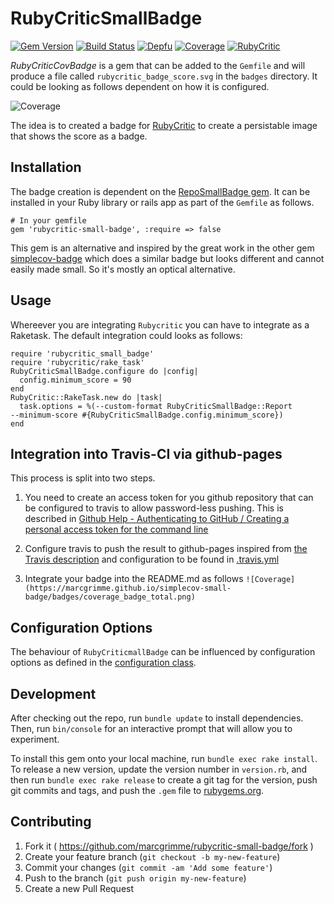 # RubyCriticSmallBadge

[![Gem Version](https://badge.fury.io/rb/rubycritic-small-badge.svg)](https://badge.fury.io/rb/rubycritic-small-badge)
[![Build Status](https://api.travis-ci.org/MarcGrimme/rubycritic-small-badge.svg?branch=master)](https://secure.travis-ci.org/MarcGrimme/rubycritic-small-badge)
[![Depfu](https://badges.depfu.com/badges/48a6c1c7c649f62eede6ffa2be843180/count.svg)](https://depfu.com/github/MarcGrimme/rubycritic-small-badge?project_id=6900)
[![Coverage](https://marcgrimme.github.io/rubycritic-small-badge/badges/coverage_badge_total.svg)](https://marcgrimme.github.io/rubycritic-small-badge/coverage/index.html)
[![RubyCritic](https://marcgrimme.github.io/rubycritic-small-badge/badges/rubycritic_badge_score.svg)](https://marcgrimme.github.io/rubycritic-small-badge/tmp/rubycritic/overview.html)

*RubyCriticCovBadge* is a gem that can be added to the `Gemfile` and will produce a file called `rubycritic_badge_score.svg` in the `badges` directory.
It could be looking as follows dependent on how it is configured.

![Coverage](https://marcgrimme.github.io/rubycritic-small-badge/badges/coverage_badge_total.svg)

The idea is to created a badge for [RubyCritic](https://github.com/whitesmith/rubycritic) to create a persistable image that shows the score as a badge.

## Installation

The badge creation is dependent on the [RepoSmallBadge gem](https://github.com/marcgrimme/repo-small-badge).
It can be installed in your Ruby library or rails app as part of the `Gemfile` as follows.

```
# In your gemfile
gem 'rubycritic-small-badge', :require => false
```

This gem is an alternative and inspired by the great work in the other gem [simplecov-badge](https://github.com/matthew342/simplecov-badge) which does a similar badge but looks different and cannot easily made small. So it's mostly an optical alternative.

## Usage

Whereever you are integrating `Rubycritic` you can have to integrate as a Raketask. The default integration could looks as follows:

```Rakefile
require 'rubycritic_small_badge'
require 'rubycritic/rake_task'
RubyCriticSmallBadge.configure do |config|
  config.minimum_score = 90
end
RubyCritic::RakeTask.new do |task|
  task.options = %(--custom-format RubyCriticSmallBadge::Report
--minimum-score #{RubyCriticSmallBadge.config.minimum_score})
end
```

## Integration into Travis-CI via github-pages

This process is split into two steps.

1. You need to create an access token for you github repository that can be configured to travis to allow password-less pushing. This is described in [Github Help - Authenticating to GitHub / Creating a personal access token for the command line](https://help.github.com/articles/creating-a-personal-access-token-for-the-command-line/)

2. Configure travis to push the result to github-pages inspired from [the Travis description](https://docs.travis-ci.com/user/deployment/pages/) and configuration to be found in [.travis.yml](.travis.yml)

3. Integrate your badge into the README.md as follows ``![Coverage](https://marcgrimme.github.io/simplecov-small-badge/badges/coverage_badge_total.png)``

## Configuration Options

The behaviour of `RubyCriticmallBadge` can be influenced by configuration options as defined in the [configuration class](lib/rubycritic_small_badge/configuration.rb).

## Development

After checking out the repo, run `bundle update` to install dependencies. Then, run `bin/console` for an interactive prompt that will allow you to experiment.

To install this gem onto your local machine, run `bundle exec rake install`. To release a new version, update the version number in `version.rb`, and then run `bundle exec rake release` to create a git tag for the version, push git commits and tags, and push the `.gem` file to [rubygems.org](https://rubygems.org).

## Contributing

1. Fork it ( https://github.com/marcgrimme/rubycritic-small-badge/fork )
2. Create your feature branch (`git checkout -b my-new-feature`)
3. Commit your changes (`git commit -am 'Add some feature'`)
4. Push to the branch (`git push origin my-new-feature`)
5. Create a new Pull Request
